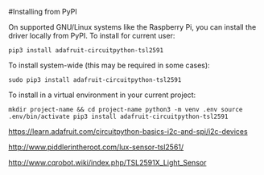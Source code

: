 #Installing from PyPI

On supported GNU/Linux systems like the Raspberry Pi, you can install the driver locally from PyPI. To install for current user:

`pip3 install adafruit-circuitpython-tsl2591`

To install system-wide (this may be required in some cases):

`sudo pip3 install adafruit-circuitpython-tsl2591`

To install in a virtual environment in your current project:

`mkdir project-name && cd project-name
python3 -m venv .env
source .env/bin/activate
pip3 install adafruit-circuitpython-tsl2591`


https://learn.adafruit.com/circuitpython-basics-i2c-and-spi/i2c-devices

http://www.piddlerintheroot.com/lux-sensor-tsl2561/

http://www.cqrobot.wiki/index.php/TSL2591X_Light_Sensor
